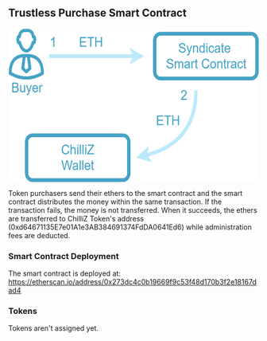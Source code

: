 ## Trustless Purchase Smart Contract

<p align="center">
<img src="https://github.com/dggventures/syndicate/blob/master/chilliz/images/chilliz-token-workflow.png" 
alt="DG Global Ventures" width="573" height="309" border="0" align="center" margin-left="10%" />
</p>

Token purchasers send their ethers to the smart contract and the smart contract distributes the money within the same transaction. If the transaction fails, the money is not transferred. When it succeeds, the ethers are transferred to ChilliZ Token's address (0xd64671135E7e01A1e3AB384691374FdDA0641Ed6) while administration fees are deducted.

### Smart Contract Deployment

The smart contract is deployed at: https://etherscan.io/address/0x273dc4c0b19669f9c53f48d170b3f2e18167dad4

### Tokens

Tokens aren't assigned yet.
